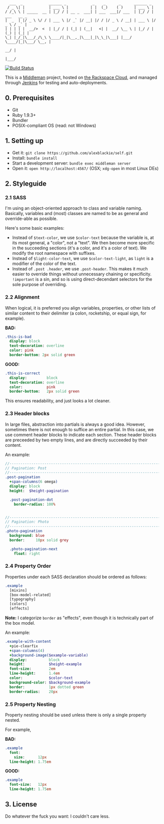 ```
  ___  _            ______ _            _    _      _      ______ _
 / _ \| |           | ___ \ |          | |  (_)    ( )     | ___ \ |
/ /_\ \ | _____  __ | |_/ / | __ _  ___| | ___  ___|/ ___  | |_/ / | ___   __ _
|  _  | |/ _ \ \/ / | ___ \ |/ _` |/ __| |/ / |/ _ \ / __| | ___ \ |/ _ \ / _` |
| | | | |  __/>  <  | |_/ / | (_| | (__|   <| |  __/ \__ \ | |_/ / | (_) | (_| |
\_| |_/_|\___/_/\_\ \____/|_|\__,_|\___|_|\_\_|\___| |___/ \____/|_|\___/ \__, |
                                                                           __/ |
                                                                          |___/
```
[![Build Status](http://ci.alexblackie.com/buildStatus/icon?job=self)](http://ci.alexblackie.com/job/self/)

This is a [Middleman][middleman] project, hosted on [the Rackspace
Cloud][cloud], and managed through [Jenkins][jenkins] for testing and
auto-deployments.

## 0. Prerequisites

* Git
* Ruby 1.9.3+
* Bundler
* POSIX-compliant OS (read: not Windows)

## 1. Setting up

* Get it: `git clone https://github.com/alexblackie/self.git`
* Install: `bundle install`
* Start a development server: `bundle exec middleman server`
* Open it: `open http://localhost:4567/` (OSX; `xdg-open` in most Linux DEs)

## 2. Styleguide
### 2.1 SASS

I'm using an object-oriented approach to class and variable naming. Basically,
variables and (most) classes are named to be as general and override-able as
possible.

Here's some basic examples:

* Instead of `$text-color`, we use `$color-text` because the variable is, at its
  most general, a "color", not a "text". We then become more specific in the
  succeeding sections (it's a color, and it's a color of text). We modify the
  root namespace with suffixes.
* Instead of `$light-color-text`, we use `$color-text-light`, as `light` is a
  modifier of the color of the text.
* Instead of `.post .header`, we use `.post-header`. This makes it much easier
  to override things without unnecessary chaining or specificity. `!important`
  is a sin, and so is using direct-decendant selectors for the sole purpose of
  overriding.

### 2.2 Alignment

When logical, it is preferred you align variables, properties, or other lists of
similar content to their delimiter (a colon, rocketship, or equal sign, for
example).

**BAD:**
```sass
.this-is-bad
  display: block
  text-decoration: overline
  color: pink
  border-bottom: 2px solid green
```

**GOOD:**
```sass
.this-is-correct
  display:         block
  text-decoration: overline
  color:           pink
  border-bottom:   2px solid green
```

This ensures readability, and just looks a lot cleaner.

### 2.3 Header blocks

In large files, abstraction into partials is always a good idea. However,
sometimes there is not enough to suffice an entire partial. In this case, we use
comment header blocks to indicate each section. These header blocks are
preceeded by two empty lines, and are directly succeeded by their content.

An example:
```sass
//-----------------------------------------------------------------------------
// Pagination: Post
//-----------------------------------------------------------------------------
.post-pagination
  +span-columns(6 omega)
  display: block
  height:  $height-pagination

  .post-pagination-dot
    border-radius: 100%


//-----------------------------------------------------------------------------
// Pagination: Photo
//-----------------------------------------------------------------------------
.photo-pagination
  background: blue
  border:     10px solid grey

  .photo-pagination-next
    float: right
```

### 2.4 Property Order

Properties under each SASS declaration should be ordered as follows:

```sass
.example
  [mixins]
  [box-model-related]
  [typography]
  [colors]
  [effects]
```

**Note:** I categorize `border` as "effects", even though it is technically part
of the box model.

An example:

```sass
.example-with-content
  +pie-clearfix
  +span-columns(4)
  +background-image($example-variable)
  display:          block
  height:           $height-example
  font-size:        2em
  line-height:      1.4em
  color:            $color-text
  background-color: $background-example
  border:           1px dotted green
  border-radius:    20px
```

### 2.5 Property Nesting

Property nesting should be used unless there is only a single property nested.

For example,

**BAD:**
```sass
.example
  font:
    size:      12px
  line-height: 1.75em
```

**GOOD:**
```sass
.example
  font-size:   12px
  line-height: 1.75em
```

## 3. License

Do whatever the fuck you want: I couldn't care less.

[cloud]:     https://rackspace.com/cloud/servers/
[middleman]: http://middlemanapp.com/
[jenkins]:   http://jenkins-ci.org/
